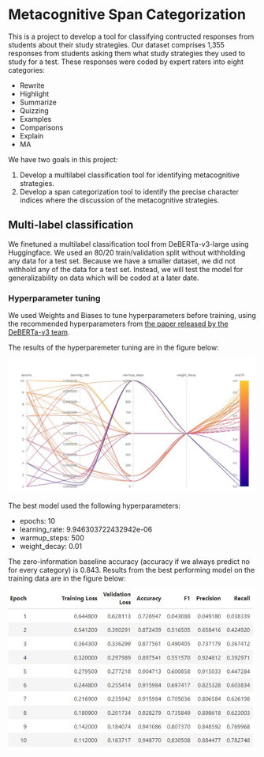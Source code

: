 # Metacognitive Span Categorization
This is a project to develop a tool for classifying contructed responses from students about their study strategies. Our dataset comprises 1,355 responses from students asking them what study strategies they used to study for a test. These responses were coded by expert raters into eight categories:
- Rewrite
- Highlight
- Summarize
- Quizzing
- Examples
- Comparisons
- Explain
- MA

We have two goals in this project:
 1. Develop a multilabel classification tool for identifying metacognitive strategies.
 2. Develop a span categorization tool to identify the precise character indices where the discussion of the metacognitive strategies.

## Multi-label classification
We finetuned a multilabel classification tool from DeBERTa-v3-large using Huggingface. We used an 80/20 train/validation split without withholding any data for a test set. Because we have a smaller dataset, we did not withhold any of the data for a test set. Instead, we will test the model for generalizability on data which will be coded at a later date.

### Hyperparameter tuning
We used Weights and Biases to tune hyperparameters before training, using the recommended hyperparameters from [the paper released by the DeBERTa-v3 team](https://arxiv.org/pdf/2111.09543).

The results of the hyperparemeter tuning are in the figure below:

![hptuning results](/assets/hptuning.JPG)

The best model used the following hyperparameters:
- epochs: 10
- learning_rate: 9.946303722432942e-06
- warmup_steps: 500
- weight_decay: 0.01

The zero-information baseline accuracy (accuracy if we always predict no for every category) is 0.843. Results from the best performing model on the training data are in the figure below:

![hp results](/assets/hptuning-best_res.JPG)
